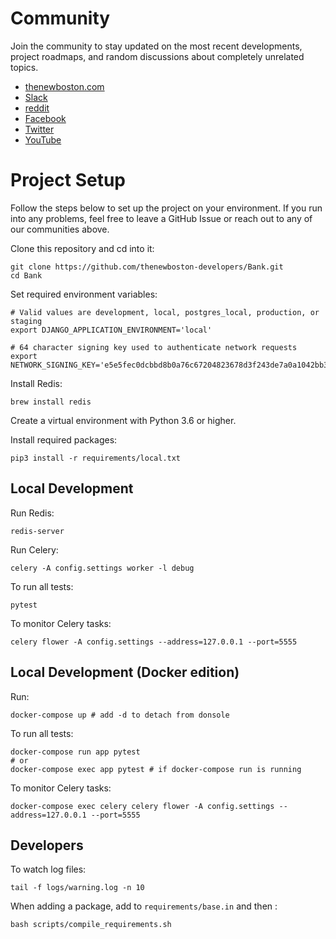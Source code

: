 # Community

Join the community to stay updated on the most recent developments, project roadmaps, and random discussions about
completely unrelated topics.

- [thenewboston.com](https://thenewboston.com/)
- [Slack](https://join.slack.com/t/thenewboston/shared_invite/zt-hkw1b98m-X3oe6VPX6xenHvQeaXQbfg)
- [reddit](https://www.reddit.com/r/thenewboston/)
- [Facebook](https://www.facebook.com/TheNewBoston-464114846956315/)
- [Twitter](https://twitter.com/bucky_roberts)
- [YouTube](https://www.youtube.com/user/thenewboston)

# Project Setup

Follow the steps below to set up the project on your environment. If you run into any problems, feel free to leave a 
GitHub Issue or reach out to any of our communities above.

Clone this repository and cd into it:
```
git clone https://github.com/thenewboston-developers/Bank.git
cd Bank
```

Set required environment variables:
```
# Valid values are development, local, postgres_local, production, or staging
export DJANGO_APPLICATION_ENVIRONMENT='local'

# 64 character signing key used to authenticate network requests
export NETWORK_SIGNING_KEY='e5e5fec0dcbbd8b0a76c67204823678d3f243de7a0a1042bb3ecf66285cd9fd4'
```

Install Redis:
```
brew install redis
```

Create a virtual environment with Python 3.6 or higher.

Install required packages:
```
pip3 install -r requirements/local.txt
```

## Local Development

Run Redis:
```
redis-server
```

Run Celery:
```
celery -A config.settings worker -l debug
```

To run all tests:
```
pytest
```

To monitor Celery tasks:
```
celery flower -A config.settings --address=127.0.0.1 --port=5555
```

## Local Development (Docker edition)

Run:
```
docker-compose up # add -d to detach from donsole
```

To run all tests:
```
docker-compose run app pytest
# or
docker-compose exec app pytest # if docker-compose run is running
```

To monitor Celery tasks:
```
docker-compose exec celery celery flower -A config.settings --address=127.0.0.1 --port=5555
```

## Developers

To watch log files:
```commandline
tail -f logs/warning.log -n 10
```

When adding a package, add to `requirements/base.in` and then :
```
bash scripts/compile_requirements.sh
```
